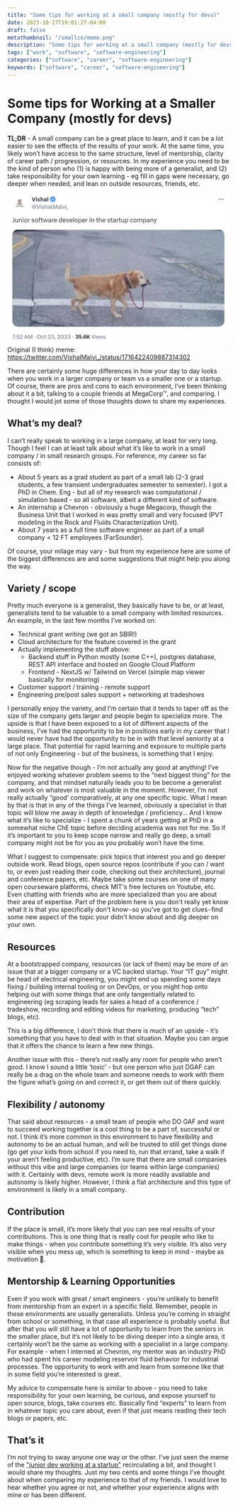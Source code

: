 ```yaml
---
title: "Some tips for working at a small company (mostly for devs)"
date: 2023-10-27T19:01:27-04:00
draft: false
metathumbnail: "/smallco/meme.png"
description: "Some tips for working at a small company (mostly for devs) based on my experience working at a small company for the last 7 years. YMMV."
tags: ["work", "software", "software-engineering"]
categories: ["software", "career", "software-engineering"]
keywords: ["software", "career", "software-engineering"]
---
```


# Some tips for Working at a Smaller Company (mostly for devs)

**TL;DR** - A small company can be a great place to learn, and it can be a lot easier to see the effects of the results of your work. At the same time, you likely won’t have access to the same structure, level of mentorship, clarity of career path / progression, or resources. In my experience you need to be the kind of person who (1) is happy with being more of a generalist, and (2) take responsibility for your own learning - eg fill in gaps were necessary, go deeper when needed, and lean on outside resources, friends, etc.

![meme](/smallco/meme.png)
Original (I think) meme:  https://twitter.com/VishalMalvi_/status/1716422409887314302

There are certainly some huge differences in how your day to day looks when you work in a larger company or team vs a smaller one or a startup. Of course, there are pros and cons to each environment, I’ve been thinking about it a bit, talking to a couple friends at MegaCorp™, and comparing. I thought I would jot some of those thoughts down to share my experiences.

## What’s my deal?
I can’t really speak to working in a large company, at least for very long. Though I feel I can at least talk about what it’s like to work in a small company / in small research groups. For reference, my career so far consists of:
- About 5 years as a grad student as part of a small lab (2-3 grad students, a few transient undergraduates semester to semester). I got a PhD in Chem. Eng - but all of my research was computational / simulation based - so all software, albeit a different kind of software.
- An internship a Chevron - obviously a huge Megacorp, though the Business Unit that I worked in was pretty small and very focused (PVT modeling in the Rock and Fluids Characterization Unit).
- About 7 years as a full time software engineer as part of a small company < 12 FT employees (FarSounder).

Of course, your milage may vary - but from my experience here are some of the biggest differences are and some suggestions that might help you along the way.

## Variety / scope
Pretty much everyone is a generalist, they basically have to be, or at least, generalists tend to be valuable to a small company with limited resources. An example, in the last few months I’ve worked on:
- Technical grant writing (we got an SBIR!)
- Cloud architecture for the feature covered in the grant
- Actually implementing the stuff above:
  - Backend stuff in Python mostly (some C++), postgres database, REST API interface and hosted on Google Cloud Platform
  - Frontend - NextJS w/ Tailwind on Vercel (simple map viewer basically for monitoring)
- Customer support / training - remote support
- Engineering pre/post sales support + networking at tradeshows

I personally enjoy the variety, and I’m certain that it tends to taper off as the size of the company gets larger and people begin to specialize more. The upside is that I have been exposed to a lot of different aspects of the business, I’ve had the opportunity to be in positions early in my career that I would never have had the opportunity to be in with that level seniority at a large place. That potential for rapid learning and exposure to multiple parts of not only Engineering - but of the business, is something that I enjoy. 

Now for the negative though - I’m not actually any good at anything! I’ve enjoyed working whatever problem seems to the “next biggest thing” for the company, and that mindset naturally leads you to be become a generalist and work on whatever is most valuable in the moment. However, I’m not really actually “good’ comparatively, at any one specific topic. What I mean by that is that in any of the things I’ve learned, obviously a specialist in that topic will blow me away in depth of knowledge / proficiency... And I know what it’s like to specialize - I spent a chunk of years getting at PhD in a somewhat niche ChE topic before deciding academia was not for me. So if it’s important to you to keep scope narrow and really go deep, a small company might not be for you as you probably won’t have the time.

What I suggest to compensate: pick topics that interest you and go deeper outside work. Read blogs, open source repos (contribute if you can / want to, or even just reading their code, checking out their architecture), journal and conference papers, etc. Maybe take some courses on one of many open courseware platforms, check MIT's free lectures on Youtube, etc. Even chatting with friends who are more specialized than you are about their area of expertise. Part of the problem here is you don't really yet know what it is that you specifically don't know - so you've got to get clues - find some new aspect of the topic your didn't know about and dig deeper on your own.

## Resources
At a bootstrapped company, resources (or lack of them) may be more of an issue that at a bigger company or a VC backed startup. Your “IT guy” might be head of electrical engineering, you might end up spending some days fixing /  building internal tooling or on DevOps, or you might hop onto helping out with some things that are only tangentially related to engineering (eg scraping leads for sales a head of a conference / tradeshow, recording and editing videos for marketing, producing “tech” blogs, etc).

This is a big difference, I don’t think that there is much of an upside - it’s something that you have to deal with in that situation. Maybe you can argue that it offers the chance to learn a few new things.

Another issue with this - there’s not really any room for people who aren’t good. I know I sound a little ‘toxic’ - but one person who just DGAF can really be a drag on the whole team and someone needs to work with them the figure what’s going on and correct it, or get them out of there quickly.

## Flexibility / autonomy
That said about resources - a small team of people who DO GAF and want to succeed working together is a cool thing to be a part of, successful or not. I think it’s more common in this environment to have flexibility and autonomy to be an actual human, and will be trusted to still get things done (go get your kids from school if you need to, run that errand, take a walk if your aren’t feeling productive, etc). I’m sure that there are small companies without this vibe and large companies (or teams within large companies) with it. Certainly with devs, remote work is more readily available and autonomy is likely higher. However, I think a flat architecture and this type of environment is likely in a small company.

## Contribution
If the place is small, it’s more likely that you can see real results of your contributions. This is one thing that is really cool for people who like to make things - when you contribute something it’s very visible. It’s also very visible when you mess up, which is something to keep in mind - maybe as motivation 🙂.

## Mentorship & Learning Opportunities
Even if you work with great / smart engineers  - you’re unlikely to benefit from mentorship from an expert in a specific field. Remember, people in these environments are usually generalists. Unless you’re coming in straight from school or something, in that case all experience is probably useful. But after that you will still have a lot of opportunity to learn from the seniors in the smaller place, but it’s not likely to be diving deeper into a single area, it certainly won’t be the same as working with a specialist in a large company. For example - when I interned at Chevron, my mentor was an industry PhD who had spent his career modeling reservoir fluid behavior for industrial processes. The opportunity to work with and learn from someone like that in some field you’re interested is great.

My advice to compensate here is similar to above - you need to take responsibility for your own learning, be curious, and expose yourself to open source, blogs, take courses etc. Basically find “experts” to learn from in whatever topic you care about, even if that just means reading their tech blogs or papers, etc.

## That’s it
I’m not trying to sway anyone one way or the other. I've just seen the meme of the ["junior dev working at a startup"](https://x.com/OneDevloperArmy/status/1382391187756216323?s=20) recirculating a bit, and thought I would share my thoughts. Just my two cents and some things I’ve thought about when comparing my experience to that of my friends. I would love to hear whether you agree or not, and whether your experience aligns with mine or has been different.
